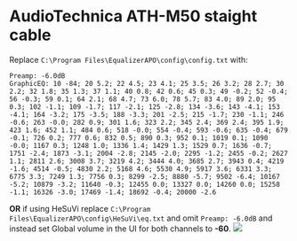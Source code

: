# AudioTechnica ATH-M50 staight cable
Replace `C:\Program Files\EqualizerAPO\config\config.txt` with:
```
Preamp: -6.0dB
GraphicEQ: 10 -84; 20 5.2; 22 4.5; 23 4.1; 25 3.5; 26 3.2; 28 2.7; 30 2.2; 32 1.8; 35 1.3; 37 1.1; 40 0.8; 42 0.6; 45 0.3; 49 -0.2; 52 -0.4; 56 -0.3; 59 0.1; 64 2.1; 68 4.7; 73 6.0; 78 5.7; 83 4.0; 89 2.0; 95 0.3; 102 -1.1; 109 -1.7; 117 -2.1; 125 -2.8; 134 -3.6; 143 -4.1; 153 -4.1; 164 -3.2; 175 -3.5; 188 -3.3; 201 -2.5; 215 -1.7; 230 -1.1; 246 -0.6; 263 -0.0; 282 0.9; 301 1.6; 323 2.2; 345 2.4; 369 2.4; 395 1.9; 423 1.6; 452 1.1; 484 0.6; 518 -0.0; 554 -0.4; 593 -0.6; 635 -0.4; 679 -0.1; 726 0.2; 777 0.6; 832 0.5; 890 0.3; 952 0.1; 1019 0.1; 1090 -0.0; 1167 0.3; 1248 1.0; 1336 1.4; 1429 1.3; 1529 0.7; 1636 -0.7; 1751 -2.4; 1873 -3.1; 2004 -2.8; 2145 -2.0; 2295 -1.2; 2455 -0.2; 2627 1.1; 2811 2.6; 3008 3.7; 3219 4.2; 3444 4.0; 3685 2.7; 3943 0.4; 4219 -1.6; 4514 -0.5; 4830 2.2; 5168 4.6; 5530 4.9; 5917 3.6; 6331 3.3; 6775 3.3; 7249 1.3; 7756 0.3; 8299 -2.5; 8880 -5.7; 9502 -6.4; 10167 -5.2; 10879 -3.2; 11640 -0.3; 12455 0.0; 13327 0.0; 14260 0.0; 15258 -1.1; 16326 -3.0; 17469 -1.4; 18692 -0.4; 20000 -2.6
```
**OR** if using HeSuVi replace `C:\Program Files\EqualizerAPO\config\HeSuVi\eq.txt` and omit `Preamp: -6.0dB` and instead set Global volume in the UI for both channels to **-60**.
![](https://raw.githubusercontent.com/jaakkopasanen/AutoEq/master/results/Sonoma%20Model%20One/headphoncecom/onear/AudioTechnica%20ATH-M50%20staight%20cable/AudioTechnica%20ATH-M50%20staight%20cable.png)